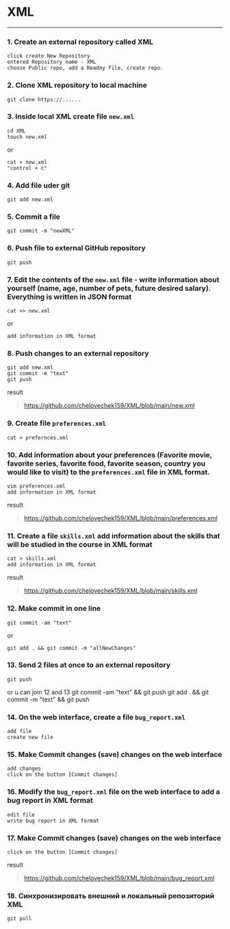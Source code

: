 # XML
___
### 1. Create an external repository called XML
    click create New Repository
    entered Repository name - XML
    choose Public repo, add a Readmy file, create repo.

### 2. Clone XML repository to local machine
    git clone https://......

### 3. Inside local XML create file `new.xml`
    cd XML
    touch new.xml
or    

    cat > new.xml
    "control + c"
### 4. Add file uder git
    git add new.xml
### 5. Commit a file
    git commit -m "newXML"

### 6. Push file to external GitHub repository
    git push
### 7. Edit the contents of the `new.xml` file - write information about yourself (name, age, number of pets, future desired salary). Everything is written in JSON format
    cat >> new.xml
or

    add information in XML format

### 8. Push changes to an external repository
    git add new.xml
    git commit -m "text"
    git push
result
>https://github.com/chelovechek159/XML/blob/main/new.xml
### 9. Create file `preferences.xml`
    cat > prefernces.xml

### 10. Add information about your preferences (Favorite movie, favorite series, favorite food, favorite season, country you would like to visit) to the `preferences.xml` file in XML format.
    vim preferences.xml
    add information in XML format
result
>https://github.com/chelovechek159/XML/blob/main/preferences.xml

### 11. Create a file `skills.xml` add information about the skills that will be studied in the course in XML format
    cat > skills.xml
    add information in XML format
result
>https://github.com/chelovechek159/XML/blob/main/skills.xml
### 12. Make commit in one line
    git commit -am "text"
or

    git add . && git commit -m "allNewChanges"

### 13. Send 2 files at once to an external repository
    git push
or u can join 12 and 13 
    git commit -am "text" && git push
    git add . && git commit -m "text" && git push

### 14. On the web interface, create a file `bug_report.xml`
    add file 
    create new file

### 15. Make Commit changes (save) changes on the web interface
    add changes
    click on the button [Commit changes]

### 16. Modify the `bug_report.xml` file on the web interface to add a bug report in XML format
    edit file
    write bug report in XML format
### 17. Make Commit changes (save) changes on the web interface
    click on the button [Commit changes]
result
>https://github.com/chelovechek159/XML/blob/main/bug_report.xml
### 18. Синхронизировать внешний и локальный репозиторий XML
    git pull